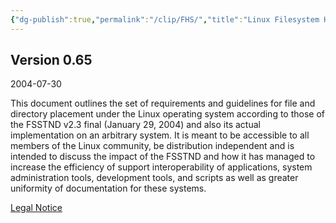```yaml
---
{"dg-publish":true,"permalink":"/clip/FHS/","title":"Linux Filesystem Hierarchy","created":"2025-05-18T20:51:32.635+08:00"}
---
```


## Version 0.65

2004-07-30  

This document outlines the set of requirements and guidelines for file and directory placement under the Linux operating system according to those of the FSSTND v2.3 final (January 29, 2004) and also its actual implementation on an arbitrary system. It is meant to be accessible to all members of the Linux community, be distribution independent and is intended to discuss the impact of the FSSTND and how it has managed to increase the efficiency of support interoperability of applications, system administration tools, development tools, and scripts as well as greater uniformity of documentation for these systems.

[Legal Notice](https://tldp.org/LDP/Linux-Filesystem-Hierarchy/html/ln14.html)
